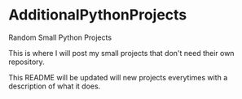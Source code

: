 # AdditionalPythonProjects
Random Small Python Projects

This is where I will post my small projects that don't need their own repository.

This README will be updated will new projects everytimes with a description of what it does.
